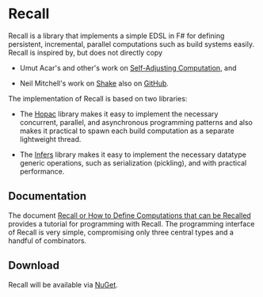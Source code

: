 # Recall

Recall is a library that implements a simple EDSL in F# for defining persistent,
incremental, parallel computations such as build systems easily.  Recall is
inspired by, but does not directly copy

* Umut Acar's and other's work on
  [Self-Adjusting Computation](http://www.umut-acar.org/self-adjusting-computation),
  and

* Neil Mitchell's work on [Shake](http://community.haskell.org/~ndm/shake/) also
  on [GitHub](https://github.com/ndmitchell/shake).

The implementation of Recall is based on two libraries:

* The [Hopac](https://github.com/VesaKarvonen/Hopac) library makes it easy to
  implement the necessary concurrent, parallel, and asynchronous programming
  patterns and also makes it practical to spawn each build computation as a
  separate lightweight thread.

* The [Infers](https://github.com/VesaKarvonen/Infers) library makes it easy to
  implement the necessary datatype generic operations, such as serialization
  (pickling), and with practical performance.

## Documentation

The document
[Recall or How to Define Computations that can be Recalled](Docs/Tutorial.md)
provides a tutorial for programming with Recall.  The programming interface of
Recall is very simple, compromising only three central types and a handful of
combinators.

## Download

Recall will be available via [NuGet](http://www.nuget.org/).

